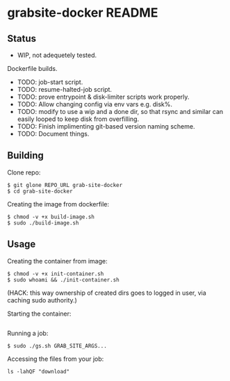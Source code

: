 # grabsite-docker README
## Status
* WIP, not adequetely tested.

Dockerfile builds.

* TODO: job-start script.
* TODO: resume-halted-job script.
* TODO: prove entrypoint & disk-limiter scripts work properly.
* TODO: Allow changing config via env vars e.g. disk%.
* TODO: modify to use a wip and a done dir, so that rsync and similar can easily looped to keep disk from overfilling.
* TODO: Finish implimenting git-based version naming scheme.
* TODO: Document things.

## Building
Clone repo:
```
$ git glone REPO_URL grab-site-docker
$ cd grab-site-docker
```

Creating the image from dockerfile:
```
$ chmod -v +x build-image.sh
$ sudo ./build-image.sh
```


## Usage


Creating the container from image:
```
$ chmod -v +x init-container.sh
$ sudo whoami && ./init-container.sh
```
(HACK: this way ownership of created dirs goes to logged in user, via caching sudo authority.)

Starting the container:
```
```

Running a job:
```
$ sudo ./gs.sh GRAB_SITE_ARGS...
```

Accessing the files from your job:
```
ls -lahQF "download"
```

##
